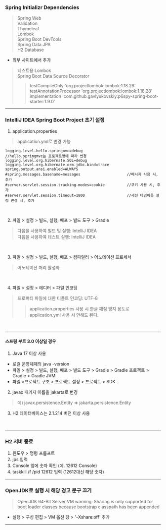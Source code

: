### Spring Initializr Dependencies  
> Spring Web  
> Validation  
> Thymeleaf  
> Lombok  
> Spring Boot DevTools  
> Spring Data JPA  
> H2 Database  
- 외부 사이트에서 추가  
> 테스트용 Lombok  
> Spring Boot Data Source Decorator  
>> testCompileOnly 'org.projectlombok:lombok:1.18.28'  
>> testAnnotationProcessor 'org.projectlombok:lombok:1.18.28'  
>> implementation 'com.github.gavlyukovskiy:p6spy-spring-boot-starter:1.9.0'  
  
---  
### IntelliJ IDEA Spring Boot Project 초기 설정  
1. application.properties
> application.yml로 변경 가능
```
logging.level.hello.springmvc=debug                    //hello.springmvc는 프로젝트명에 따라 변경
logging.level.org.hibernate.SQL=debug
logging.level.org.hibernate.orm.jdbc.bind=trace
spring.output.ansi.enabled=ALWAYS
#spring.messages.basename=messages                     //메시지 사용 시, 추가  
#server.servlet.session.tracking-modes=cookie          //쿠키 사용 시, 추가
#server.servlet.session.timeout=1800                   //세션 타임아웃 설정 변경 시, 추가
```
<br>

2. 파일 > 설정 > 빌드, 실행, 배포 > 빌드 도구 > Gradle   
> 다음을 사용하여 빌드 및 실행: IntelliJ IDEA  
> 다음을 사용하여 테스트 실행: IntelliJ IDEA
<br>

3. 파일 > 설정 > 빌드, 실행, 배포 > 컴파일러 > 어노테이션 프로세서
> 어노테이션 처리 활성화
<br>

4. 파일 > 설정 > 에디터 > 파일 인코딩    
> 프로퍼티 파일에 대한 디폴트 인코딩: UTF-8  
>> application.properties 사용 시 한글 깨짐 방지 용도로 application.yml 사용 시 안해도 된다.
<br>

--- 

#### 스프링 부트 3.0 이상일 경우  
1. Java 17 이상 사용
- 로컬 운영체제의 java -version
- 파일 > 설정 > 빌드, 실행, 배포 > 빌드 도구 > Gradle > Gradle 프로젝트 > Gradle > Gradle JVM   
- 파일 >프로젝트 구조 > 프로젝트 설정 > 프로젝트 > SDK  
  
2. javax 패키지 이름을 jakarta로 변경     
> 예) javax.persistence.Entity => jakarta.persistence.Entity  
  
3. H2 데이터베이스는 2.1.214 버전 이상 사용   
<br>

---
### H2 서버 종료  
1. 윈도우 > 명령 프롬프트  
2. jps 입력  
3. Console 앞에 숫자 확인 (예. 12612 Console)  
4. taskkill /f /pid 12612 입력 (12612대신 해당 숫자)  

---  
### OpenJDK로 실행 시 해당 경고 문구 끄기  
> OpenJDK 64-Bit Server VM warning: Sharing is only supported for boot loader classes because bootstrap classpath has been appended  
- 실행 > 구성 편집 > VM 옵션 창 > '-Xshare:off' 추가  
---
